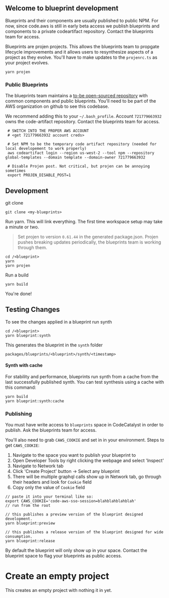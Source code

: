 ## Welcome to blueprint development

Blueprints and their components are usually published to public NPM. For now, since code.aws is still in early beta access we publish blueprints and
components to a private codeartifact repository. Contact the blueprints team for access.

Blueprints are projen projects. This allows the blueprints team to propgate lifecycle improvements and it allows users to resynthesize aspects of a
project as they evolve. You'll have to make updates to the `projenrc.ts` as your project evolves.

```
yarn projen
```

### Public Blueprints

The blueprints team maintains a [to-be open-sourced repository](https://github.com/aws/caws-blueprints/blob/main/README.md) with common components and
public blueprints. You'll need to be part of the AWS organization on github to see this codebase.

We recommend adding this to your `~/.bash_profile`. Account `721779663932` owns the code-artifact repository. Contact the blueprints team for access.

```
 # SWITCH INTO THE PROPER AWS ACCOUNT
 # <get 721779663932 account creds>

 # Set NPM to be the temporary code artifact repository (needed for local developement to work properly)
 aws codeartifact login --region us-west-2 --tool npm --repository global-templates --domain template --domain-owner 721779663932

 # Disable Projen post. Not critical, but projen can be annoying sometimes
 export PROJEN_DISABLE_POST=1
```

## Development

git clone

```
git clone <my-blueprints>
```

Run yarn. This will link everything. The first time workspace setup may take a minute or two.

> Set projen to version `0.61.44` in the generated package.json. Projen pushes breaking updates periodically, the blueprints team is working through
> them.

```
cd /<blueprint>
yarn
yarn projen
```

Run a build

```
yarn build
```

You're done!

## Testing Changes

To see the changes applied in a blueprint run synth

```
cd /<blueprint>
yarn blueprint:synth
```

This generates the blueprint in the `synth` folder

```
packages/blueprints/<blueprint>/synth/<timestamp>
```

#### Synth with cache

For stability and performance, blueprints run synth from a cache from the last successfully published synth. You can test synthesis using a cache with
this command:

```
yarn build
yarn blueprint:synth:cache
```

### Publishing

You must have write access to `blueprints` space in CodeCatalyst in order to publish. Ask the blueprints team for access.

You'll also need to grab `CAWS_COOKIE` and set in in your environment. Steps to get `CAWS_COOKIE`:

1. Navigate to the space you want to publish your blueprint to
1. Open Developer Tools by right clicking the webpage and select 'Inspect'
1. Navigate to Network tab
1. Click 'Create Project' button -> Select any blueprint
1. There will be multiple graphql calls show up in Network tab, go through their headers and look for `Cookie` field
1. Copy only the value of `Cookie` field

```
// paste it into your terminal like so:
export CAWS_COOKIE='code-aws-sso-session=blahblahblahblah'
// run from the root

// this publishes a preview version of the blueprint designed development.
yarn blueprint:preview

// this publishes a release version of the blueprint designed for wide consumption.
yarn blueprint:release
```

By default the blueprint will only show up in your space. Contact the blueprint space to flag your blueprints as public access.

# Create an empty project

This creates an empty project with nothing it in yet.
